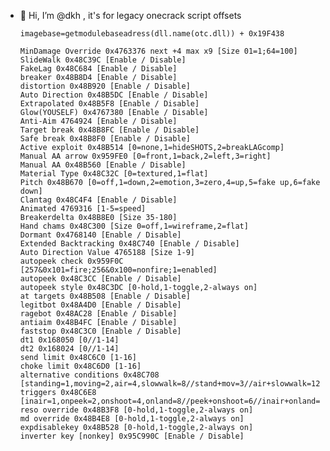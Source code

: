 - 👋 Hi, I’m @dkh , it's for legacy onecrack script offsets

      imagebase=getmodulebaseadress(dll.name(otc.dll)) + 0x19F438

      MinDamage Override 0x4763376 next +4 max x9 [Size 01=1;64=100]
      SlideWalk 0x48C39C [Enable / Disable]
      FakeLag 0x48C684 [Enable / Disable]
      breaker 0x48B8D4 [Enable / Disable]
      distortion 0x48B920 [Enable / Disable]
      Auto Direction 0x48B5DC [Enable / Disable]
      Extrapolated 0x48B5F8 [Enable / Disable]
      Glow(YOUSELF) 0x4767380 [Enable / Disable]
      Anti-Aim 4764924 [Enable / Disable]
      Target break 0x48B8FC [Enable / Disable]
      Safe break 0x48B8F0 [Enable / Disable]
      Active exploit 0x48B514 [0=none,1=hideSHOTS,2=breakLAGcomp]
      Manual AA arrow 0x959FE0 [0=front,1=back,2=left,3=right]
      Manual AA 0x48B560 [Enable / Disable]
      Material Type 0x48C32C [0=textured,1=flat]
      Pitch 0x48B670 [0=off,1=down,2=emotion,3=zero,4=up,5=fake up,6=fake down]
      Clantag 0x48C4F4 [Enable / Disable]
      Animated 4769316 [1-5=speed]
      Breakerdelta 0x48B8E0 [Size 35-180]
      Hand chams 0x48C300 [Size 0=off,1=wireframe,2=flat]
      Dormant 0x4768140 [Enable / Disable]
      Extended Backtracking 0x48C740 [Enable / Disable]
      Auto Direction Value 4765188 [Size 1-9]
      autopeek check 0x959F0C [257&0x101=fire;256&0x100=nonfire;1=enabled]
      autopeek 0x48C3CC [Enable / Disable]
      autopeek style 0x48C3DC [0-hold,1-toggle,2-always on]
      at targets 0x48B508 [Enable / Disable]
      legitbot 0x48A4D0 [Enable / Disable]
      ragebot 0x48AC28 [Enable / Disable]
      antiaim 0x48B4FC [Enable / Disable]
      faststop 0x48C3C0 [Enable / Disable]
      dt1 0x168050 [0//1-14]
      dt2 0x168024 [0//1-14]
      send limit 0x48C6C0 [1-16]
      choke limit 0x48C6D0 [1-16]
      alternative conditions 0x48C708 [standing=1,moving=2,air=4,slowwalk=8//stand+mov=3//air+slowwalk=12//all=15
      triggers 0x48C6E8 [inair=1,onpeek=2,onshoot=4,onland=8//peek+onshoot=6//inair+onland=8//all=15
      reso override 0x48B3F8 [0-hold,1-toggle,2-always on]
      md override 0x48B4E8 [0-hold,1-toggle,2-always on]
      expdisablekey 0x48B528 [0-hold,1-toggle,2-always on]
      inverter key [nonkey] 0x95C990C [Enable / Disable]
